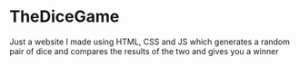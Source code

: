# TheDiceGame
Just a website I made using HTML, CSS and JS which generates a random pair of dice and compares the results of the two and gives you a winner
